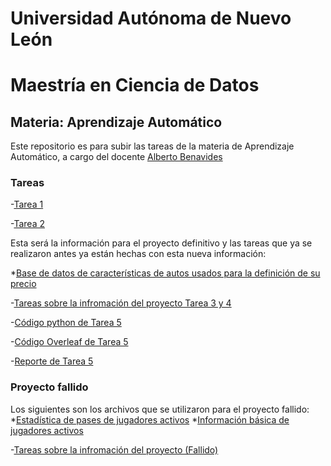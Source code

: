# Universidad Autónoma de Nuevo León
# Maestría en Ciencia de Datos

## Materia: Aprendizaje Automático

Este repositorio es para subir las tareas de la materia de Aprendizaje Automático, a cargo del docente [Alberto Benavides](https://github.com/albertobenavides)

### Tareas

-[Tarea 1](Tarea1/Tarea1_GJHG.ipynb)

-[Tarea 2](Tarea2/Desarrollo_tarea_2.ipynb)

Esta será la información para el proyecto definitivo y las tareas que ya se realizaron antes ya están hechas con esta nueva información:

 *[Base de datos de características de autos usados para la definición de su precio](Proyecto/Data%20base.csv)


-[Tareas sobre la infromación del proyecto Tarea 3 y 4](https://colab.research.google.com/drive/1TAB_7bH9b0oIixEr9ybggAN8q1D56Guy?usp=sharing)

-[Código python de Tarea 5](https://colab.research.google.com/drive/1JnjFbqHVwaLQJ3aXFCU9v6QKV7p3_-T_?usp=sharing)

-[Código Overleaf de Tarea 5](https://es.overleaf.com/read/grkffsyvdvjh#7c7eac)

-[Reporte de Tarea 5](https://github.com/gerardohdz89/MCD_GJHG_AA/blob/main/Tarea%205/Tarea_5.pdf)


### Proyecto fallido
Los siguientes son los archivos que se utilizaron para el proyecto fallido:
 *[Estadística de pases de jugadores activos](Tarea2/ActivePlayer_Passing_Stats.csv)
 *[Información básica de jugadores activos](Tarea2/Active_Player_Basic_Stats.csv)


-[Tareas sobre la infromación del proyecto (Fallido)](https://colab.research.google.com/drive/1TAB_7bH9b0oIixEr9ybggAN8q1D56Guy?usp=sharing)



